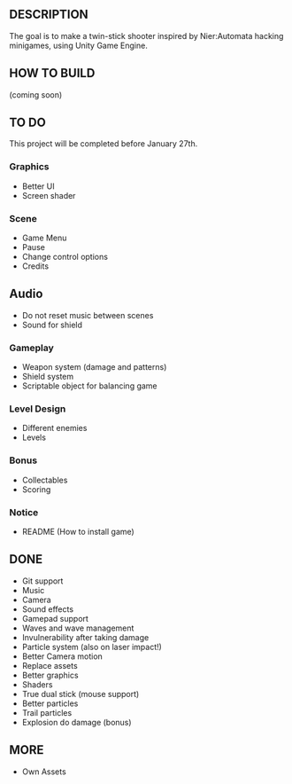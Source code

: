 ## DESCRIPTION

The goal is to make a twin-stick shooter inspired by Nier:Automata hacking minigames, using Unity Game Engine.

## HOW TO BUILD

(coming soon)

## TO DO

This project will be completed before January 27th.

### Graphics

* Better UI
* Screen shader

### Scene

* Game Menu
* Pause
* Change control options
* Credits

## Audio

* Do not reset music between scenes
* Sound for shield

### Gameplay

* Weapon system (damage and patterns)
* Shield system
* Scriptable object for balancing game

### Level Design

* Different enemies
* Levels

### Bonus

* Collectables
* Scoring

### Notice

* README (How to install game)

## DONE

* Git support
* Music
* Camera
* Sound effects
* Gamepad support
* Waves and wave management
* Invulnerability after taking damage
* Particle system (also on laser impact!)
* Better Camera motion
* Replace assets
* Better graphics
* Shaders
* True dual stick (mouse support)
* Better particles
* Trail particles
* Explosion do damage (bonus)

## MORE

* Own Assets
